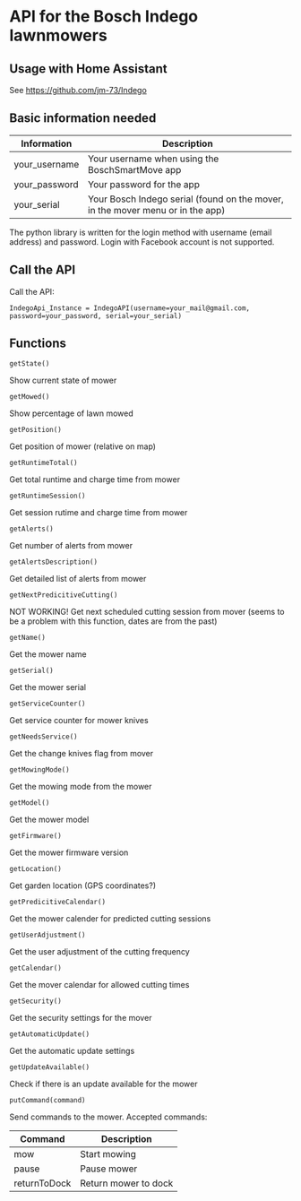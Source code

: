 # API for the Bosch Indego lawnmowers

## Usage with Home Assistant
See https://github.com/jm-73/Indego

## Basic information needed

Information | Description
----------- | -----------
your_username | Your username when using the BoschSmartMove app
your_password | Your password for the app
your_serial | Your Bosch Indego serial (found on the mover, in the mover menu or in the app)

The python library is written for the login method with username (email address) and password. Login with Facebook account is not supported.

## Call the API
Call the API:

    IndegoApi_Instance = IndegoAPI(username=your_mail@gmail.com, password=your_password, serial=your_serial)

## Functions

    getState()
Show current state of mower

    getMowed()
Show percentage of lawn mowed

    getPosition()
Get position of mower (relative on map)

    getRuntimeTotal()
Get total runtime and charge time from mower

    getRuntimeSession()
Get session rutime and charge time from mower

    getAlerts()
Get number of alerts from mower

    getAlertsDescription()
Get detailed list of alerts from mower

    getNextPredicitiveCutting()
NOT WORKING!
Get next scheduled cutting session from mover (seems to be a problem with this function, dates are from the past)

    getName()
Get the mower name

    getSerial()
Get the mower serial

    getServiceCounter()
Get service counter for mower knives

    getNeedsService()
Get the change knives flag from mover

    getMowingMode()
Get the mowing mode from the mower

    getModel()
Get the mower model

    getFirmware()
Get the mower firmware version

    getLocation()
Get garden location (GPS coordinates?)

    getPredicitiveCalendar()
Get the mower calender for predicted cutting sessions

    getUserAdjustment()
Get the user adjustment of the cutting frequency

    getCalendar()
Get the mover calendar for allowed cutting times

    getSecurity()
Get the security settings for the mover

    getAutomaticUpdate()
Get the automatic update settings

    getUpdateAvailable()
Check if there is an update available for the mower

    putCommand(command)
Send commands to the mower. Accepted commands:

Command     |Description         
------------|--------------------
mow         |Start mowing        
pause       |Pause mower         
returnToDock|Return mower to dock